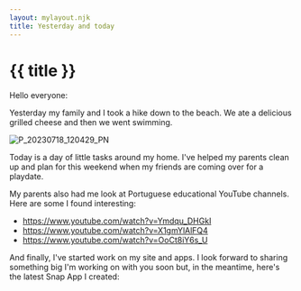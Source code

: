 ```yaml
---
layout: mylayout.njk
title: Yesterday and today
---
```

# {{ title }}


Hello everyone:

Yesterday my family and I took a hike down to the beach. We ate a delicious grilled cheese and then we went swimming.

![P_20230718_120429_PN](https://github.com/Startr/WEB-MALLS/assets/82615285/f77f665d-244c-4f4a-8fd5-29636dd467fa)


Today is a day of little tasks around my home. I've helped my parents clean up and plan for this weekend when my friends are coming over for a playdate.

My parents also had me look at Portuguese educational YouTube channels. Here are some I found interesting:

* https://www.youtube.com/watch?v=Ymdqu_DHGkI
* https://www.youtube.com/watch?v=X1gmYlAlFQ4
* https://www.youtube.com/watch?v=OoCt8iY6s_U


And finally, I've started work on my site and apps. I look forward to sharing something big I'm working on with you soon but, in the meantime, here's the latest Snap App I created:
